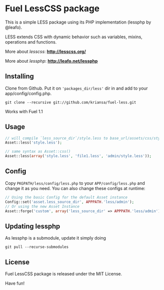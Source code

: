 # Fuel LessCSS package

This is a simple LESS package using its PHP implementation (lessphp by @leafo).

LESS extends CSS with dynamic behavior such as variables, mixins, operations and functions.

More about *lesscss*: **http://lesscss.org/**

More about *lessphp*: **http://leafo.net/lessphp**

## Installing

Clone from Github. Put it on `'packages_dir/less'` dir in and add to your app/config/config.php.

	git clone --recursive git://github.com/kriansa/fuel-less.git

Works with Fuel 1.1

## Usage

```php
// will compile `less_source_dir`/style.less to base_url/assets/css/style.css and load it as CSS
Asset::less('style.less');

// same syntax as Asset::css()
Asset::less(array('style.less', 'file1.less', 'admin/style.less'));
```

## Config

Copy `PKGPATH/less/config/less.php` to your `APP/config/less.php` and change it as you need. You can also change these configs at runtime:

```php
// Using the basic Config for the default Asset instance
Config::set('asset.less_source_dir', APPPATH.'less/admin');
// Or using the new Asset Instance
Asset::forge('custom', array('less_source_dir' => APPPATH.'less/admin'));
```

## Updating lessphp

As lessphp is a submodule, update it simply doing

	git pull --recurse-submodules

## License

Fuel LessCSS package is released under the MIT License.

Have fun!
